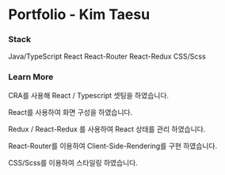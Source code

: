 # Portfolio - Kim Taesu

### Stack
Java/TypeScript
React
React-Router
React-Redux
CSS/Scss

### Learn More
CRA를 사용해 React / Typescript 셋팅을 하였습니다.

React를 사용하여 화면 구성을 하였습니다.

Redux / React-Redux 를 사용하여 React 상태를 관리 하였습니다.

React-Router를 이용하여 Client-Side-Rendering를 구현 하였습니다.

CSS/Scss를 이용하여 스타일링 하였습니다.



